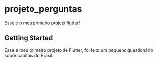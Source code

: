 # projeto_perguntas

Esse é o meu primeiro projeto flutter!

## Getting Started

Esse é meu primeiro projeto de Flutter, foi feito um pequeno questionário sobre capitais do Brasil.